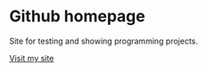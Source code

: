 Github homepage
===============
Site for testing and showing programming projects.

[Visit my site](https://6.github.com)
